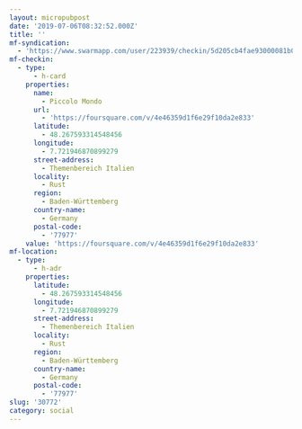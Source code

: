 ```yaml
---
layout: micropubpost
date: '2019-07-06T08:32:52.000Z'
title: ''
mf-syndication:
  - 'https://www.swarmapp.com/user/223939/checkin/5d205cb4fae93000081b0c48'
mf-checkin:
  - type:
      - h-card
    properties:
      name:
        - Piccolo Mondo
      url:
        - 'https://foursquare.com/v/4e46359d1f6e29f10da2e833'
      latitude:
        - 48.267593314548456
      longitude:
        - 7.721946870899279
      street-address:
        - Themenbereich Italien
      locality:
        - Rust
      region:
        - Baden-Württemberg
      country-name:
        - Germany
      postal-code:
        - '77977'
    value: 'https://foursquare.com/v/4e46359d1f6e29f10da2e833'
mf-location:
  - type:
      - h-adr
    properties:
      latitude:
        - 48.267593314548456
      longitude:
        - 7.721946870899279
      street-address:
        - Themenbereich Italien
      locality:
        - Rust
      region:
        - Baden-Württemberg
      country-name:
        - Germany
      postal-code:
        - '77977'
slug: '30772'
category: social
---
```

